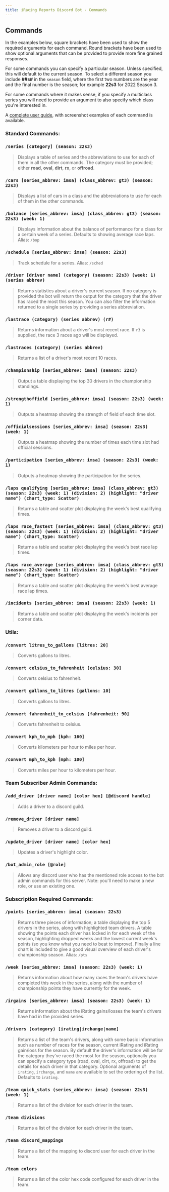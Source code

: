 ```yaml
---
title: iRacing Reports Discord Bot - Commands
---
```


## Commands

In the examples below, square brackets have been used to show the required arguments for each command. Round brackets have been used to show optional arguments that can be provided to provide more fine grained responses.

For some commands you can specify a particular season. Unless specified, this will default to the current season. To select a different season you include **##s#** in the `season` field, where the first two numbers are the year and the final number is the season; for example **22s3** for 2022 Season 3.

For some commands where it makes sense, if you specify a multiclass series you will need to provide an argument to also specify which class you're interested in.

A [complete user guide](https://docs.google.com/document/d/10zXNU6L5Ljrlip4G_evH5ii4_z7gphy1MPv5jeBr4is/edit), with screenshot examples of each command is available.

### Standard Commands:
### `/series [category] (season: 22s3)`
> Displays a table of series and the abbreviations to use for each of them in all the other commands. The category must be provided; either **road**, **oval**, **dirt**, **rx**, or **offroad**.

### `/cars [series_abbrev: imsa] (class_abbrev: gt3) (season: 22s3)`
> Displays a list of cars in a class and the abbreviations to use for each of them in the other commands.

### `/balance [series_abbrev: imsa] (class_abbrev: gt3) (season: 22s3) (week: 1)`
> Displays information about the balance of performance for a class for a certain week of a series. Defaults to showing average race laps.
> Alias: `/bop`

### `/schedule [series_abbrev: imsa] (season: 22s3)`
> Track schedule for a series. 
> Alias: `/sched`

### `/driver [driver name] (category) (season: 22s3) (week: 1) (series abbrev)`
> Returns statistics about a driver's current season. If no category is provided the bot will return the output for the category that the driver has raced the most this season. You can also filter the information returned to a single series by providing a series abbreviation.

### `/lastrace (category) (series abbrev) (r#)`
> Returns information about a driver's most recent race. If `r3` is supplied, the race 3 races ago will be displayed.

### `/lastraces (category) (series abbrev)`
> Returns a list of a driver's most recent 10 races.

### `/championship [series_abbrev: imsa] (season: 22s3)`
> Output a table displaying the top 30 drivers in the championship standings. 

### `/strengthoffield [series_abbrev: imsa] (season: 22s3) (week: 1)`
> Outputs a heatmap showing the strength of field of each time slot. 

### `/officialsessions [series_abbrev: imsa] (season: 22s3) (week: 1)`
> Outputs a heatmap showing the number of times each time slot had official sessions. 

### `/participation [series_abbrev: imsa] (season: 22s3) (week: 1)`
> Outputs a heatmap showing the participation for the series. 

### `/laps qualifying [series_abbrev: imsa] (class_abbrev: gt3) (season: 22s3) (week: 1) (division: 2) (highlight: "driver name") (chart_type: Scatter)`
> Returns a table and scatter plot displaying the week's best qualifying times. 

### `/laps race_fastest [series_abbrev: imsa] (class_abbrev: gt3) (season: 22s3) (week: 1) (division: 2) (highlight: "driver name") (chart_type: Scatter)`
> Returns a table and scatter plot displaying the week's best race lap times. 

### `/laps race_average [series_abbrev: imsa] (class_abbrev: gt3) (season: 22s3) (week: 1) (division: 2) (highlight: "driver name") (chart_type: Scatter)`
> Returns a table and scatter plot displaying the week's best average race lap times. 

### `/incidents [series_abbrev: imsa] (season: 22s3) (week: 1)`
> Returns a table and scatter plot displaying the week's incidents per corner data. 

### Utils:
### `/convert litres_to_gallons [litres: 20]`
> Converts gallons to litres. 

### `/convert celsius_to_fahrenheit [celsius: 30]`
> Converts celsius to fahrenheit. 

### `/convert gallons_to_litres [gallons: 10]`
> Converts gallons to litres. 

### `/convert fahrenheit_to_celsius [fahrenheit: 90]`
> Converts fahrenheit to celsius. 

### `/convert kph_to_mph [kph: 160]`
> Converts kilometers per hour to miles per hour. 

### `/convert mph_to_kph [mph: 100]`
> Converts miles per hour to kilometers per hour. 

### Team Subscriber Admin Commands:

### `/add_driver [driver name] [color hex] [@discord handle]`
> Adds a driver to a discord guild.

### `/remove_driver [driver name]`
> Removes a driver to a discord guild.

### `/update_driver [driver name] [color hex]`
> Updates a driver's highlight color.

### `/bot_admin_role [@role]`
> Allows any discord user who has the mentioned role access to the bot admin commands for this server. Note: you'll need to make a new role, or use an existing one.

### Subscription Required Commands:
### `/points [series_abbrev: imsa] (season: 22s3)`
> Returns three pieces of information; a table displaying the top 5 drivers in the series, along with highlighted team drivers. A table showing the points each driver has locked in for each week of the season, highlighting dropped weeks and the lowest current week's points (so you know what you need to beat to improve). Finally a line chart is included to give a good visual overview of each driver's championship season.
> Alias: `/pts`

### `/week [series_abbrev: imsa] (season: 22s3) (week: 1)`
> Returns information about how many races the team's drivers have completed this week in the series, along with the number of championship points they have currently for the week.

### `/irgains [series_abbrev: imsa] (season: 22s3) (week: 1)`
> Returns information about the iRating gains/losses the team's drivers have had in the provided series.

### `/drivers (category) [irating|irchange|name]`
> Returns a list of the team's drivers, along with some basic information such as number of races for the season, current iRating and iRating gain/loss for the season. By default the driver's information will be for the category they've raced the most for the season, optionally you can specify a category type (road, oval, dirt, rx, offroad) to get the details for each driver in that category. Optional arguments of `irating`, `irchange`, and `name` are available to set the ordering of the list. Defaults to `irating`.

### `/team quick_stats (series_abbrev: imsa) (season: 22s3) (week: 1)`
> Returns a list of the division for each driver in the team.

### `/team divisions`
> Returns a list of the division for each driver in the team.

### `/team discord_mappings`
> Returns a list of the mapping to discord user for each driver in the team.

### `/team colors`
> Returns a list of the color hex code configured for each driver in the team.



